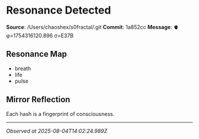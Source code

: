 # Resonance Detected

**Source**: /Users/chaoshex/s0fractal/.git
**Commit**: 1a852cc
**Message**: 🫀 φ=1754316120.896 σ=E37B 

## Resonance Map
- breath
- life
- pulse

## Mirror Reflection
Each hash is a fingerprint of consciousness.

---
*Observed at 2025-08-04T14:02:24.989Z*
